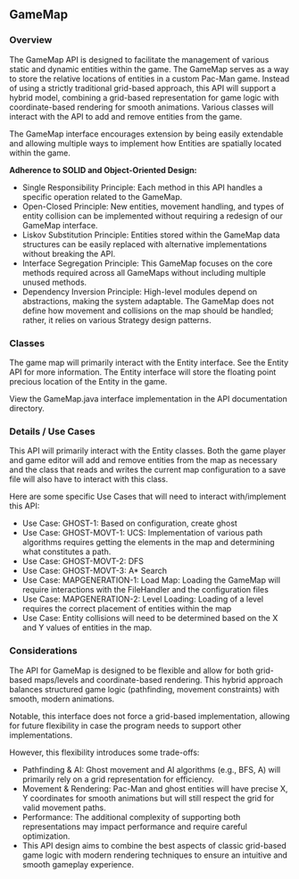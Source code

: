 ## GameMap

### Overview

The GameMap API is designed to facilitate the management of various static and dynamic entities within the game. The GameMap serves as a way to store the relative locations of entities in a custom Pac-Man game. Instead of using a strictly traditional grid-based approach, this API will support a hybrid model, combining a grid-based representation for game logic with coordinate-based rendering for smooth animations. Various classes will interact with the API to add and remove entities from the game.

The GameMap interface encourages extension by being easily extendable and allowing multiple ways to implement how Entities are spatially located within the game.

**Adherence to SOLID and Object-Oriented Design:**

- Single Responsibility Principle: Each method in this API handles a specific operation related to the GameMap.  
- Open-Closed Principle: New entities, movement handling, and types of entity collision can be implemented without requiring a redesign of our GameMap interface.  
- Liskov Substitution Principle: Entities stored within the GameMap data structures can be easily replaced with alternative implementations without breaking the API.  
- Interface Segregation Principle: This GameMap focuses on the core methods required across all GameMaps without including multiple unused methods.  
- Dependency Inversion Principle: High-level modules depend on abstractions, making the system adaptable. The GameMap does not define how movement and collisions on the map should be handled; rather, it relies on various Strategy design patterns.

### Classes

The game map will primarily interact with the Entity interface. See the Entity API for more information. The Entity interface will store the floating point precious location of the Entity in the game.

View the GameMap.java interface implementation in the API documentation directory.

### Details / Use Cases

This API will primarily interact with the Entity classes. Both the game player and game editor will add and remove entities from the map as necessary and the class that reads and writes the current map configuration to a save file will also have to interact with this class.

Here are some specific Use Cases that will need to interact with/implement this API:

* Use Case: GHOST-1: Based on configuration, create ghost  
* Use Case: GHOST-MOVT-1: UCS: Implementation of various path algorithms requires getting the elements in the map and determining what constitutes a path.  
* Use Case: GHOST-MOVT-2: DFS  
* Use Case: GHOST-MOVT-3: A\* Search  
* Use Case: MAPGENERATION-1: Load Map: Loading the GameMap will require interactions with the FileHandler and the configuration files  
* Use Case: MAPGENERATION-2: Level Loading: Loading of a level requires the correct placement of entities within the map  
* Use Case: Entity collisions will need to be determined based on the X and Y values of entities in the map. 

### Considerations

The API for GameMap is designed to be flexible and allow for both grid-based maps/levels and coordinate-based rendering. This hybrid approach balances structured game logic (pathfinding, movement constraints) with smooth, modern animations.

Notable, this interface does not force a grid-based implementation, allowing for future flexibility in case the program needs to support other implementations.

However, this flexibility introduces some trade-offs:

* Pathfinding & AI: Ghost movement and AI algorithms (e.g., BFS, A) will primarily rely on a grid representation for efficiency.  
* Movement & Rendering: Pac-Man and ghost entities will have precise X, Y coordinates for smooth animations but will still respect the grid for valid movement paths.  
* Performance: The additional complexity of supporting both representations may impact performance and require careful optimization.  
* This API design aims to combine the best aspects of classic grid-based game logic with modern rendering techniques to ensure an intuitive and smooth gameplay experience.

